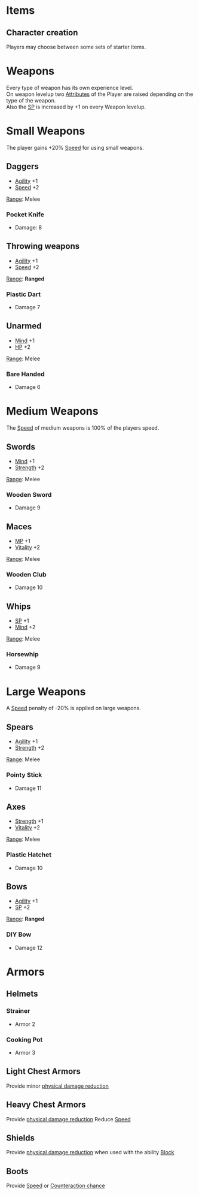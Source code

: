 # Items

## Character creation

Players may choose between some sets of starter items.

# Weapons
Every type of weapon has its own experience level.  
On weapon levelup two [Attributes](attributes.md) of the Player are raised depending on the type of the weapon.  
Also the [SP](attributes.md#skill-points) is increased by +1 on every Weapon levelup.

# Small Weapons
The player gains +20% [Speed](attributes.md#speed) for using small weapons.

## Daggers
* [Agility](attributes.md#agility) +1
* [Speed](attributes.md#speed) +2

[Range](battle_system.md#range): Melee

### Pocket Knife
* Damage: 8

## Throwing weapons
* [Agility](attributes.md#agility) +1
* [Speed](attributes.md#speed) +2

[Range](battle_system.md#range): **Ranged**

### Plastic Dart
* Damage 7

## Unarmed
* [Mind](attributes.md#mind) +1
* [HP](attributes.md#hit-points) +2

[Range](battle_system.md#range): Melee

### Bare Handed
* Damage 6

# Medium Weapons

The [Speed](attributes.md#speed) of medium weapons is 100% of the players speed.

## Swords
* [Mind](attributes.md#mind) +1
* [Strength](attributes.md#strength) +2

[Range](battle_system.md#range): Melee


### Wooden Sword
* Damage 9

## Maces
* [MP](attributes.md#magic-points) +1
* [Vitality](attributes.md#vitality) +2

[Range](battle_system.md#range): Melee

### Wooden Club
* Damage 10

## Whips
* [SP](attributes.md#skill-points) +1
* [Mind](attributes.md#mind) +2

[Range](battle_system.md#range): Melee

### Horsewhip
* Damage 9

# Large Weapons
A [Speed](attributes.md#speed) penalty of -20% is applied on large weapons.

## Spears
* [Agility](attributes.md#agility) +1
* [Strength](attributes.md#strength) +2

[Range](battle_system.md#range): Melee

### Pointy Stick
* Damage 11

## Axes
* [Strength](attributes.md#strength) +1
* [Vitality](attributes.md#vitality) +2

[Range](battle_system.md#range): Melee

### Plastic Hatchet
* Damage 10

## Bows
* [Agility](attributes.md#agility) +1
* [SP](attributes.md#skill-points) +2

[Range](battle_system.md#range): **Ranged**

### DIY Bow
* Damage 12

# Armors

## Helmets

### Strainer
* Armor 2

### Cooking Pot
* Armor 3

## Light Chest Armors
Provide minor [physical damage reduction](attributes.md#other-attributes)

## Heavy Chest Armors
Provide [physical damage reduction](attributes.md#other-attributes)
Reduce [Speed](attributes.md#speed)

## Shields
Provide [physical damage reduction](attributes.md#other-attributes) when used with the ability [Block](battle_system.md#abilities)

## Boots
Provide [Speed](attributes.md#speed) or [Counteraction chance](attributes.md#other-attributes)
